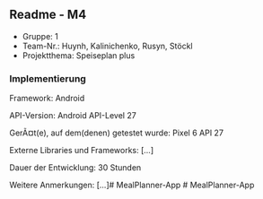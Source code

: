 ## Readme - M4

* Gruppe:	1
* Team-Nr.:	Huynh, Kalinichenko, Rusyn, Stöckl
* Projektthema:	Speiseplan plus

### Implementierung

Framework:	Android 

API-Version:	Android API-Level 27

GerÃ¤t(e), auf dem(denen) getestet wurde:
Pixel 6 API 27

Externe Libraries und Frameworks:
[...]

Dauer der Entwicklung:
30 Stunden

Weitere Anmerkungen:
[...]#   M e a l P l a n n e r - A p p  
 #   M e a l P l a n n e r - A p p  
 